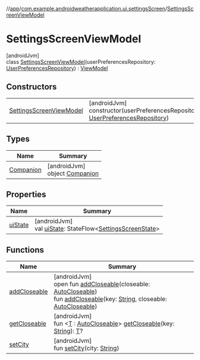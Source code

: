 //[app](../../../index.md)/[com.example.androidweatherapplication.ui.settingsScreen](../index.md)/[SettingsScreenViewModel](index.md)

# SettingsScreenViewModel

[androidJvm]\
class [SettingsScreenViewModel](index.md)(userPreferencesRepository: [UserPreferencesRepository](../../com.example.androidweatherapplication.data/-user-preferences-repository/index.md)) : [ViewModel](https://developer.android.com/reference/kotlin/androidx/lifecycle/ViewModel.html)

## Constructors

| | |
|---|---|
| [SettingsScreenViewModel](-settings-screen-view-model.md) | [androidJvm]<br>constructor(userPreferencesRepository: [UserPreferencesRepository](../../com.example.androidweatherapplication.data/-user-preferences-repository/index.md)) |

## Types

| Name | Summary |
|---|---|
| [Companion](-companion/index.md) | [androidJvm]<br>object [Companion](-companion/index.md) |

## Properties

| Name | Summary |
|---|---|
| [uiState](ui-state.md) | [androidJvm]<br>val [uiState](ui-state.md): StateFlow&lt;[SettingsScreenState](../-settings-screen-state/index.md)&gt; |

## Functions

| Name | Summary |
|---|---|
| [addCloseable](index.md#383812252%2FFunctions%2F-912451524) | [androidJvm]<br>open fun [addCloseable](index.md#383812252%2FFunctions%2F-912451524)(closeable: [AutoCloseable](https://developer.android.com/reference/kotlin/java/lang/AutoCloseable.html))<br>fun [addCloseable](index.md#1722490497%2FFunctions%2F-912451524)(key: [String](https://kotlinlang.org/api/latest/jvm/stdlib/kotlin/-string/index.html), closeable: [AutoCloseable](https://developer.android.com/reference/kotlin/java/lang/AutoCloseable.html)) |
| [getCloseable](index.md#1102255800%2FFunctions%2F-912451524) | [androidJvm]<br>fun &lt;[T](index.md#1102255800%2FFunctions%2F-912451524) : [AutoCloseable](https://developer.android.com/reference/kotlin/java/lang/AutoCloseable.html)&gt; [getCloseable](index.md#1102255800%2FFunctions%2F-912451524)(key: [String](https://kotlinlang.org/api/latest/jvm/stdlib/kotlin/-string/index.html)): [T](index.md#1102255800%2FFunctions%2F-912451524)? |
| [setCity](set-city.md) | [androidJvm]<br>fun [setCity](set-city.md)(city: [String](https://kotlinlang.org/api/latest/jvm/stdlib/kotlin/-string/index.html)) |
